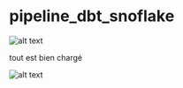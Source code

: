 # pipeline_dbt_snoflake


![alt text](<Capture d'écran 2025-10-03 142657.png>)

tout est bien chargé

![alt text](<Capture d'écran 2025-10-03 142720.png>)
